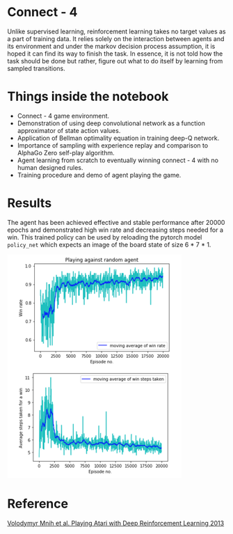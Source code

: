# Connect - 4
Unlike supervised learning, reinforcement learning takes no target values as a part of training data. It relies solely on the interaction between agents and its environment and under the markov decision process assumption, it is hoped it can find its way to finish the task. In essence, it is not told how the task should be done but rather, figure out what to do itself by learning from sampled transitions.  

# Things inside the notebook
* Connect - 4 game environment.
* Demonstration of using deep convolutional network as a function approximator of state action values.
* Application of Bellman optimality equation in training deep-Q network.
* Importance of sampling with experience replay and comparison to AlphaGo Zero self-play algorithm.
* Agent learning from scratch to eventually winning connect - 4 with no human designed rules.
* Training procedure and demo of agent playing the game.

# Results
The agent has been achieved effective and stable performance after 20000 epochs and demonstrated high win rate and decreasing steps needed for a win. This trained policy can be used by reloading the pytorch model ```policy_net``` which expects an image of the board state of size 6 * 7 * 1.  

<img src='./training_results/DQN.png' width=400>

# Reference
[Volodymyr Mnih et al. Playing Atari with Deep Reinforcement Learning 2013](https://www.cs.toronto.edu/~vmnih/docs/dqn.pdf)


